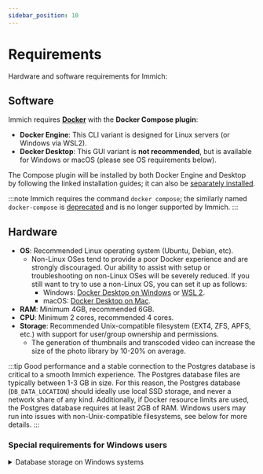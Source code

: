 ```yaml
---
sidebar_position: 10
---
```


# Requirements

Hardware and software requirements for Immich:

## Software

Immich requires [**Docker**](https://docs.docker.com/get-started/get-docker/) with the **Docker Compose plugin**:

- **Docker Engine**: This CLI variant is designed for Linux servers (or Windows via WSL2).
- **Docker Desktop**: This GUI variant is **not recommended**, but is available for Windows or macOS (please see OS requirements below).

The Compose plugin will be installed by both Docker Engine and Desktop by following the linked installation guides; it can also be [separately installed](https://docs.docker.com/compose/install/).

:::note
Immich requires the command `docker compose`; the similarly named `docker-compose` is [deprecated](https://docs.docker.com/compose/migrate/) and is no longer supported by Immich.
:::

## Hardware

- **OS**: Recommended Linux operating system (Ubuntu, Debian, etc).
  - Non-Linux OSes tend to provide a poor Docker experience and are strongly discouraged.
    Our ability to assist with setup or troubleshooting on non-Linux OSes will be severely reduced.
    If you still want to try to use a non-Linux OS, you can set it up as follows:
    - Windows: [Docker Desktop on Windows](https://docs.docker.com/desktop/install/windows-install/) or [WSL 2](https://docs.docker.com/desktop/wsl/).
    - macOS: [Docker Desktop on Mac](https://docs.docker.com/desktop/install/mac-install/).
- **RAM**: Minimum 4GB, recommended 6GB.
- **CPU**: Minimum 2 cores, recommended 4 cores.
- **Storage**: Recommended Unix-compatible filesystem (EXT4, ZFS, APFS, etc.) with support for user/group ownership and permissions.
  - The generation of thumbnails and transcoded video can increase the size of the photo library by 10-20% on average.

:::tip
Good performance and a stable connection to the Postgres database is critical to a smooth Immich experience.
The Postgres database files are typically between 1-3 GB in size.
For this reason, the Postgres database (`DB_DATA_LOCATION`) should ideally use local SSD storage, and never a network share of any kind.
Additionally, if Docker resource limits are used, the Postgres database requires at least 2GB of RAM.
Windows users may run into issues with non-Unix-compatible filesystems, see below for more details.
:::

### Special requirements for Windows users

<details>
<summary>Database storage on Windows systems</summary>

The Immich Postgres database (`DB_DATA_LOCATION`) must be located on a filesystem that supports user/group
ownership and permissions (EXT2/3/4, ZFS, APFS, BTRFS, XFS, etc.). It will not work on any filesystem formatted in NTFS or ex/FAT/32.
It will not work in WSL (Windows Subsystem for Linux) when using a mounted host directory (commonly under `/mnt`).
If this is an issue, you can change the bind mount to a Docker volume instead as follows:

Make the following change to `.env`:

```diff
- DB_DATA_LOCATION=./postgres
+ DB_DATA_LOCATION=pgdata
```

Add the following line to the bottom of `docker-compose.yml`:

```diff
volumes:
  model-cache:
+ pgdata:
```

</details>
